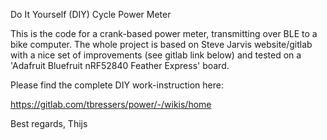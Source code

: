 Do It Yourself (DIY) Cycle Power Meter

This is the code for a crank-based power meter, transmitting over BLE to a bike computer. The whole project is based on Steve Jarvis website/gitlab with a nice set of improvements (see gitlab link below) and tested on a 'Adafruit Bluefruit nRF52840 Feather Express' board.

Please find the complete DIY work-instruction here:

https://gitlab.com/tbressers/power/-/wikis/home

Best regards,
Thijs
